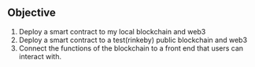 ## Objective

1. Deploy a smart contract to my local blockchain and web3
2. Deploy a smart contract to a test(rinkeby) public blockchain and web3
3. Connect the functions of the blockchain to a front end that users can interact with.